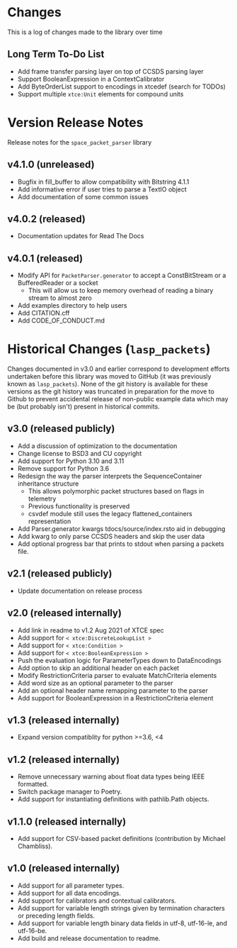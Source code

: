 # Changes
This is a log of changes made to the library over time

## Long Term To-Do List
- Add frame transfer parsing layer on top of CCSDS parsing layer
- Support BooleanExpression in a ContextCalibrator
- Add ByteOrderList support to encodings in xtcedef (search for TODOs)
- Support multiple `xtce:Unit` elements for compound units

# Version Release Notes
Release notes for the `space_packet_parser` library

## v4.1.0 (unreleased)
- Bugfix in fill_buffer to allow compatibility with Bitstring 4.1.1
- Add informative error if user tries to parse a TextIO object
- Add documentation of some common issues

## v4.0.2 (released)
- Documentation updates for Read The Docs

## v4.0.1 (released)
- Modify API for `PacketParser.generator` to accept a ConstBitStream or a BufferedReader or a socket
  - This will allow us to keep memory overhead of reading a binary stream to almost zero
- Add examples directory to help users
- Add CITATION.cff
- Add CODE_OF_CONDUCT.md

# Historical Changes (`lasp_packets`)
Changes documented in v3.0 and earlier correspond to development efforts undertaken before this library was
moved to GitHub (it was previously known as `lasp_packets`). 
None of the git history is available for these versions as the git history was truncated 
in preparation for the move to Github to prevent accidental release of non-public example data which may be 
(but probably isn't) present in historical commits.

## v3.0 (released publicly)
- Add a discussion of optimization to the documentation
- Change license to BSD3 and CU copyright
- Add support for Python 3.10 and 3.11
- Remove support for Python 3.6
- Redesign the way the parser interprets the SequenceContainer inheritance structure
  - This allows polymorphic packet structures based on flags in telemetry
  - Previous functionality is preserved
  - csvdef module still uses the legacy flattened_containers representation
- Add Parser.generator kwargs tdocs/source/index.rsto aid in debugging
- Add kwarg to only parse CCSDS headers and skip the user data
- Add optional progress bar that prints to stdout when parsing a packets file.

## v2.1 (released publicly)
- Update documentation on release process

## v2.0 (released internally)
- Add link in readme to v1.2 Aug 2021 of XTCE spec
- Add support for `< xtce:DiscreteLookupList >`
- Add support for `< xtce:Condition >`
- Add support for `< xtce:BooleanExpression >`
- Push the evaluation logic for ParameterTypes down to DataEncodings
- Add option to skip an additional header on each packet
- Modify RestrictionCriteria parser to evaluate MatchCriteria elements
- Add word size as an optional parameter to the parser
- Add an optional header name remapping parameter to the parser
- Add support for BooleanExpression in a RestrictionCriteria element

## v1.3 (released internally)
- Expand version compatiblity for python >=3.6, <4

## v1.2 (released internally)
- Remove unnecessary warning about float data types being IEEE formatted.
- Switch package manager to Poetry.
- Add support for instantiating definitions with pathlib.Path objects.

## v1.1.0 (released internally)
- Add support for CSV-based packet definitions (contribution by Michael Chambliss).

## v1.0 (released internally)
- Add support for all parameter types. 
- Add support for all data encodings.
- Add support for calibrators and contextual calibrators.
- Add support for variable length strings given by termination characters or preceding length fields.
- Add support for variable length binary data fields in utf-8, utf-16-le, and utf-16-be.
- Add build and release documentation to readme.

